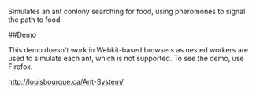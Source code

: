 Simulates an ant conlony searching for food, using pheromones to signal the path to food.

##Demo

This demo doesn't work in Webkit-based browsers as nested workers are used to simulate each ant, which is not supported. To see the demo, use Firefox.

http://louisbourque.ca/Ant-System/